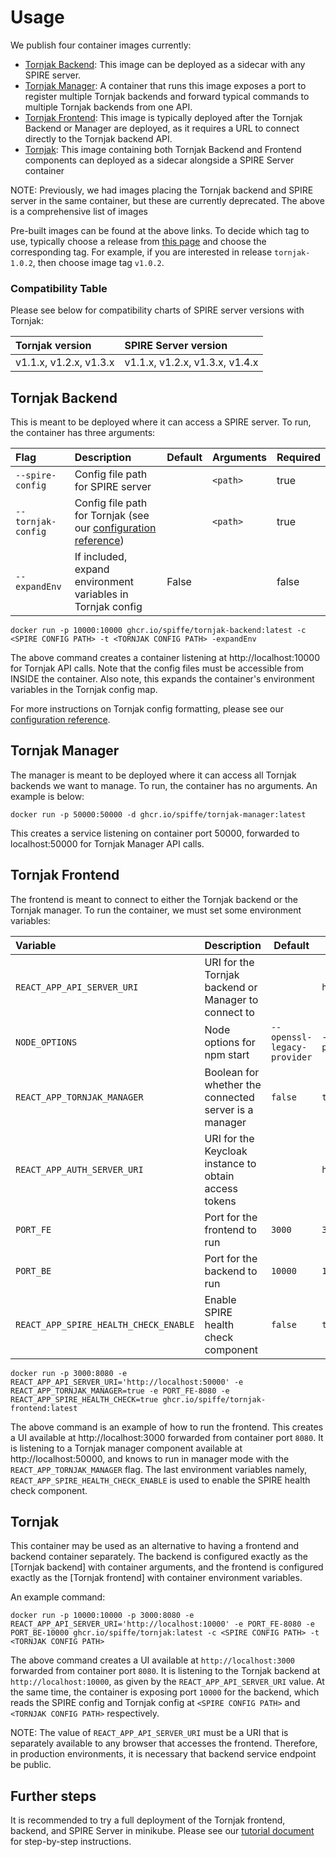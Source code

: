 # Usage

We publish four container images currently:
- [Tornjak Backend](https://github.com/spiffe/tornjak/pkgs/container/tornjak-backend): This image can be deployed as a sidecar with any SPIRE server. 
- [Tornjak Manager](https://github.com/spiffe/tornjak/pkgs/container/tornjak-manager): A container that runs this image exposes a port to register multiple Tornjak backends and forward typical commands to multiple Tornjak backends from one API. 
- [Tornjak Frontend](https://github.com/spiffe/tornjak/pkgs/container/tornjak-frontend): This image is typically deployed after the Tornjak Backend or Manager are deployed, as it requires a URL to connect directly to the Tornjak backend API.  
- [Tornjak](https://github.com/spiffe/tornjak/pkgs/container/tornjak): This image containing both Tornjak Backend and Frontend components can deployed as a sidecar alongside a SPIRE Server container

NOTE: Previously, we had images placing the Tornjak backend and SPIRE server in the same container, but these are currently deprecated. The above is a comprehensive list of images

Pre-built images can be found at the above links. To decide which tag to use, typically choose a release from [this page](https://github.com/spiffe/tornjak/releases) and choose the corresponding tag. For example, if you are interested in release `tornjak-1.0.2`, then choose image tag `v1.0.2`.

### Compatibility Table

Please see below for compatibility charts of SPIRE server versions with Tornjak:

| Tornjak version        | SPIRE Server version |
| :--------------------- | :------------------- |
| v1.1.x, v1.2.x, v1.3.x | v1.1.x, v1.2.x, v1.3.x, v1.4.x |

## Tornjak Backend

This is meant to be deployed where it can access a SPIRE server. To run, the container has three arguments:

| Flag                   | Description                                                 | Default | Arguments | Required |
|:-----------------------|:------------------------------------------------------------|:--------|:----------|:---------|
| `--spire-config`       | Config file path for SPIRE server                           |         | `<path>`  | true     |
| `--tornjak-config`     | Config file path for Tornjak (see our [configuration reference](./docs/config-tornjak-agent.md)) | | `<path>` | true |
| `--expandEnv`          | If included, expand environment variables in Tornjak config | False   |           | false    |

```
docker run -p 10000:10000 ghcr.io/spiffe/tornjak-backend:latest -c <SPIRE CONFIG PATH> -t <TORNJAK CONFIG PATH> -expandEnv
```

The above command creates a container listening at http://localhost:10000 for Tornjak API calls. Note that the config files must be accessible from INSIDE the container. Also note, this expands the container's environment variables in the Tornjak config map. 

For more instructions on Tornjak config formatting, please see our [configuration reference](./docs/config-tornjak-agent.md).

## Tornjak Manager

The manager is meant to be deployed where it can access all Tornjak backends we want to manage. To run, the container has no arguments. An example is below:

```
docker run -p 50000:50000 -d ghcr.io/spiffe/tornjak-manager:latest
```

This creates a service listening on container port 50000, forwarded to localhost:50000 for Tornjak Manager API calls. 

## Tornjak Frontend

The frontend is meant to connect to either the Tornjak backend or the Tornjak manager. To run the container, we must set some environment variables:

| Variable                    | Description | Default | Example Argument | Required |
|:----------------------------|-------------|--|--|--|
| `REACT_APP_API_SERVER_URI`  | URI for the Tornjak backend or Manager to connect to |   | `http://localhost:10000` | true |
| `NODE_OPTIONS`              | Node options for npm start | `--openssl-legacy-provider` | `--openssl-legacy-provider` | false |
| `REACT_APP_TORNJAK_MANAGER` | Boolean for whether the connected server is a manager | `false` | `true` | false |
| `REACT_APP_AUTH_SERVER_URI` | URI for the Keycloak instance to obtain access tokens |  | `http://localhost:8080` | false |
| `PORT_FE` | Port for the frontend to run | `3000` | `3000` | true |
| `PORT_BE` | Port for the backend to run | `10000` | `10000` | true |
| `REACT_APP_SPIRE_HEALTH_CHECK_ENABLE` | Enable SPIRE health check component | `false` | `true` | false |

```
docker run -p 3000:8080 -e REACT_APP_API_SERVER_URI='http://localhost:50000' -e REACT_APP_TORNJAK_MANAGER=true -e PORT_FE-8080 -e REACT_APP_SPIRE_HEALTH_CHECK=true ghcr.io/spiffe/tornjak-frontend:latest
```

The above command is an example of how to run the frontend. This creates a UI available at http://localhost:3000 forwarded from container port `8080`. It is listening to a Tornjak manager component available at http://localhost:50000, and knows to run in manager mode with the `REACT_APP_TORNJAK_MANAGER` flag. The last environment variables namely, `REACT_APP_SPIRE_HEALTH_CHECK_ENABLE` is used to enable the SPIRE health check component. 

## Tornjak

This container may be used as an alternative to having a frontend and backend container separately. The backend is configured exactly as the [Tornjak backend] with container arguments, and the frontend is configured exactly as the [Tornjak frontend] with container environment variables. 

An example command:

```
docker run -p 10000:10000 -p 3000:8080 -e REACT_APP_API_SERVER_URI='http://localhost:10000' -e PORT_FE-8080 -e PORT_BE-10000 ghcr.io/spiffe/tornjak:latest -c <SPIRE CONFIG PATH> -t <TORNJAK CONFIG PATH>
```

The above command creates a UI available at `http://localhost:3000` forwarded from container port `8080`. It is listening to the Tornjak backend at `http://localhost:10000`, as given by the `REACT_APP_API_SERVER_URI` value. At the same time, the container is exposing port `10000` for the backend, which reads the SPIRE config and Tornjak config at `<SPIRE CONFIG PATH>` and `<TORNJAK CONFIG PATH>` respectively. 

NOTE: The value of `REACT_APP_API_SERVER_URI` must be a URI that is separately available to any browser that accesses the frontend. Therefore, in production environments, it is necessary that backend service endpoint be public. 


## Further steps

It is recommended to try a full deployment of the Tornjak frontend, backend, and SPIRE Server in minikube. Please see our [tutorial document](docs/quickstart/README.md) for step-by-step instructions. 


